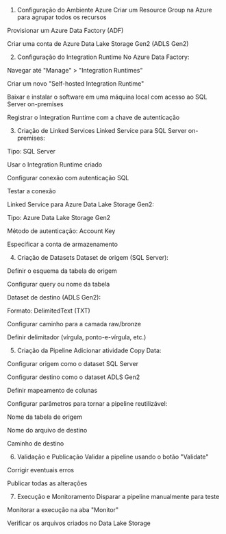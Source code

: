 1. Configuração do Ambiente Azure
Criar um Resource Group na Azure para agrupar todos os recursos

Provisionar um Azure Data Factory (ADF)

Criar uma conta de Azure Data Lake Storage Gen2 (ADLS Gen2)

2. Configuração do Integration Runtime
No Azure Data Factory:

Navegar até "Manage" > "Integration Runtimes"

Criar um novo "Self-hosted Integration Runtime"

Baixar e instalar o software em uma máquina local com acesso ao SQL Server on-premises

Registrar o Integration Runtime com a chave de autenticação

3. Criação de Linked Services
Linked Service para SQL Server on-premises:

Tipo: SQL Server

Usar o Integration Runtime criado

Configurar conexão com autenticação SQL

Testar a conexão

Linked Service para Azure Data Lake Storage Gen2:

Tipo: Azure Data Lake Storage Gen2

Método de autenticação: Account Key

Especificar a conta de armazenamento

4. Criação de Datasets
Dataset de origem (SQL Server):

Definir o esquema da tabela de origem

Configurar query ou nome da tabela

Dataset de destino (ADLS Gen2):

Formato: DelimitedText (TXT)

Configurar caminho para a camada raw/bronze

Definir delimitador (vírgula, ponto-e-vírgula, etc.)

5. Criação da Pipeline
Adicionar atividade Copy Data:

Configurar origem como o dataset SQL Server

Configurar destino como o dataset ADLS Gen2

Definir mapeamento de colunas

Configurar parâmetros para tornar a pipeline reutilizável:

Nome da tabela de origem

Nome do arquivo de destino

Caminho de destino

6. Validação e Publicação
Validar a pipeline usando o botão "Validate"

Corrigir eventuais erros

Publicar todas as alterações

7. Execução e Monitoramento
Disparar a pipeline manualmente para teste

Monitorar a execução na aba "Monitor"

Verificar os arquivos criados no Data Lake Storage
